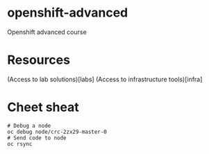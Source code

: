 # openshift-advanced
Openshift advanced course

# Resources

(Access to lab solutions)[labs]
(Access to infrastructure tools)[infra]

# Cheet sheat

```shell
# Debug a node
oc debug node/crc-2zx29-master-0
# Send code to node
oc rsync
```
